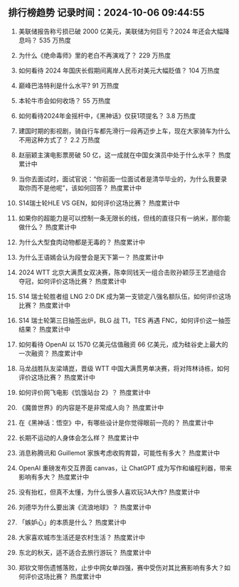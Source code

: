 
## 排行榜趋势 记录时间：2024-10-06 09:44:55
  
  1. 美联储报告称亏损已破 2000 亿美元，美联储为何巨亏？2024 年还会大幅降息吗？ 535 万热度
    
  2. 为什么《绝命毒师》里的老白不再演戏了？ 229 万热度
    
  3. 如何看待 2024 年国庆长假期间离岸人民币对美元大幅贬值？ 104 万热度
    
  4. 巅峰巴洛特利是什么水平? 91 万热度
    
  5. 本轮牛市会如何收场？ 55 万热度
    
  6. 如何看待2024年金摇杆中，《黑神话》仅获1项提名？ 3.8 万热度
    
  7. 建国时期的影视剧，骑自行车都先滑行一段再迈步上车，现在大家骑车为什么不用这种方式了？ 2.2 万热度
    
  8. 赵丽颖主演电影票房破 50 亿，这一成就在中国女演员中处于什么水平？ 热度累计中
    
  9. 当你去面试时，面试官说：“你前面一位面试者是清华毕业的，为什么我要录取你而不是他呢”，该如何回答？ 热度累计中
    
  10. S14瑞士轮HLE VS GEN，如何评价这场比赛？ 热度累计中
    
  11. 如果你的超能力是可以控制一条无限长的线，但线的直径只有一纳米，那你能做什么？ 热度累计中
    
  12. 为什么大型食肉动物都是无毒的？ 热度累计中
    
  13. 为什么王语嫣会认为段誉会是天下第一？ 热度累计中
    
  14. 2024 WTT 北京大满贯女双决赛，陈幸同钱天一组合击败孙颖莎王艺迪组合夺冠，如何评价这场比赛？ 热度累计中
    
  15. S14 瑞士轮胜者组 LNG 2:0 DK 成为第一支锁定八强名额队伍，如何评价这场比赛？ 热度累计中
    
  16. S14 瑞士轮第三日抽签出炉，BLG 战 T1，TES 再遇 FNC，如何评价这一抽签结果？ 热度累计中
    
  17. 如何看待 OpenAI 以 1570 亿美元估值融资 66 亿美元，成为硅谷史上最大的一次融资？ 热度累计中
    
  18. 马龙战胜队友梁靖崑，晋级 WTT 中国大满贯男单决赛，将对阵林诗栋，如何评价这场比赛？ 热度累计中
    
  19. 如何评价网飞电影《饥饿站台 2》？ 热度累计中
    
  20. 《魔兽世界》的内容是不是非常成人向？ 热度累计中
    
  21. 在《黑神话：悟空》中，有哪些设计是你觉得眼前一亮的？ 热度累计中
    
  22. 长期不运动的人身体会怎么样？ 热度累计中
    
  23. 消息称腾讯和 Guillemot 家族考虑收购育碧，可能性有多大？ 热度累计中
    
  24. OpenAI 重磅发布交互界面 canvas，让 ChatGPT 成为写作和编程利器，带来影响有多大？ 热度累计中
    
  25. 没有抬杠，但真不太懂，为什么很多人喜欢玩3A大作? 热度累计中
    
  26. 刘德华为什么要出演《流浪地球》？ 热度累计中
    
  27. 「嫉妒心」的本质是什么？ 热度累计中
    
  28. 大家喜欢城市生活还是农村生活？ 热度累计中
    
  29. 东北的秋天，适不适合去旅行游玩？ 热度累计中
    
  30. 郑钦文带伤遗憾落败，止步中网女单四强，赛中受伤对其比赛影响有多大？如何评价这场比赛？ 热度累计中
    
